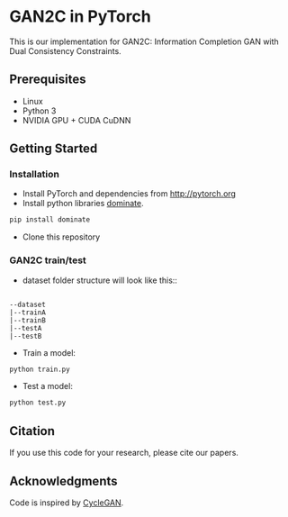 
# GAN2C in PyTorch

This is our implementation for GAN2C: Information Completion GAN with Dual Consistency Constraints.


## Prerequisites
- Linux
- Python 3
- NVIDIA GPU + CUDA CuDNN

## Getting Started
### Installation
- Install PyTorch and dependencies from http://pytorch.org
- Install python libraries [dominate](https://github.com/Knio/dominate).
```bash
pip install dominate
```
- Clone this repository

### GAN2C train/test
- dataset folder structure will look like this::
```dir

--dataset  
|--trainA  
|--trainB  
|--testA  
|--testB  
```

- Train a model:
```bash
python train.py
```


- Test a model:
```bash
python test.py
```


## Citation
If you use this code for your research, please cite our papers.


## Acknowledgments
Code is inspired by [CycleGAN](https://github.com/junyanz/pytorch-CycleGAN-and-pix2pix).
